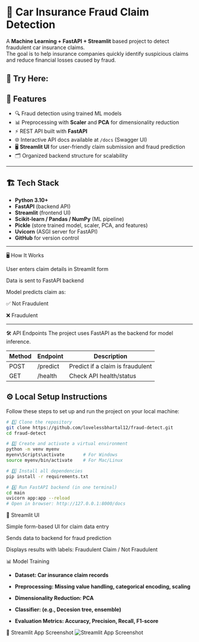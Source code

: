 # 🚗 Car Insurance Fraud Claim Detection

A **Machine Learning + FastAPI + Streamlit** based project to detect fraudulent car insurance claims.  
The goal is to help insurance companies quickly identify suspicious claims and reduce financial losses caused by fraud.  

🔗 Try Here: 
---

## 📌 Features
- 🔍 Fraud detection using trained ML models  
- 📊 Preprocessing with **Scaler** and **PCA** for dimensionality reduction  
- ⚡ REST API built with **FastAPI**  
- 🌐 Interactive API docs available at `/docs` (Swagger UI)  
- 🖥️ **Streamlit UI** for user-friendly claim submission and fraud prediction  
- 🗂 Organized backend structure for scalability  

---

## 🏗️ Tech Stack
- **Python 3.10+**  
- **FastAPI** (backend API)  
- **Streamlit** (frontend UI)  
- **Scikit-learn / Pandas / NumPy** (ML pipeline)  
- **Pickle** (store trained model, scaler, PCA, and features)  
- **Uvicorn** (ASGI server for FastAPI)  
- **GitHub** for version control  

---
🖥️ How It Works

User enters claim details in Streamlit form

Data is sent to FastAPI backend

Model predicts claim as:

✅ Not Fraudulent

❌ Fraudulent

---
🛠️ API Endpoints
The project uses FastAPI as the backend for model inference.

| Method | Endpoint  | Description                      |
|--------|-----------|----------------------------------|
| POST   | /predict  | Predict if a claim is fraudulent |
| GET    | /health   | Check API health/status           |


## ⚙️ Local Setup Instructions

Follow these steps to set up and run the project on your local machine:

```bash
# 1️⃣ Clone the repository
git clone https://github.com/lovelessbhartal12/fraud-detect.git
cd fraud-detect

# 2️⃣ Create and activate a virtual environment
python -m venv myenv
myenv\Scripts\activate       # For Windows
source myenv/bin/activate    # For Mac/Linux

# 3️⃣ Install all dependencies
pip install -r requirements.txt

# 4️⃣ Run FastAPI backend (in one terminal)
cd main
uvicorn app:app --reload
# Open in browser: http://127.0.0.1:8000/docs
```
🎨 Streamlit UI

Simple form-based UI for claim data entry

Sends data to backend for fraud prediction

Displays results with labels: Fraudulent Claim / Not Fraudulent

📊 Model Training

 - **Dataset: Car insurance claim records**  

 - **Preprocessing: Missing value handling, categorical encoding, scaling** 

 - **Dimensionality Reduction: PCA**  

- **Classifier: (e.g., Decesion tree, ensemble)**

 - **Evaluation Metrics: Accuracy, Precision, Recall, F1-score**
   
📸 Streamlit App Screenshot
 ![Streamlit App Screenshot]()

